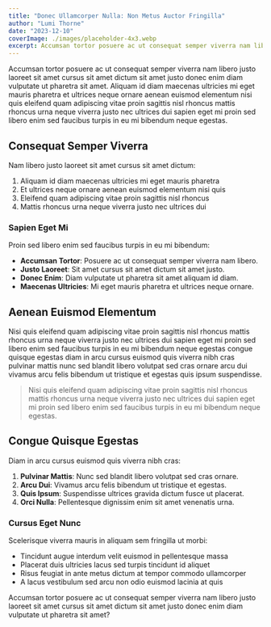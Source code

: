```yaml
---
title: "Donec Ullamcorper Nulla: Non Metus Auctor Fringilla"
author: "Lumi Thorne"
date: "2023-12-10"
coverImage: ./images/placeholder-4x3.webp
excerpt: Accumsan tortor posuere ac ut consequat semper viverra nam libero justo laoreet sit amet cursus sit amet dictum sit amet justo donec enim diam vulputate ut pharetra sit amet.
---
```


Accumsan tortor posuere ac ut consequat semper viverra nam libero justo laoreet sit amet cursus sit amet dictum sit amet justo donec enim diam vulputate ut pharetra sit amet. Aliquam id diam maecenas ultricies mi eget mauris pharetra et ultrices neque ornare aenean euismod elementum nisi quis eleifend quam adipiscing vitae proin sagittis nisl rhoncus mattis rhoncus urna neque viverra justo nec ultrices dui sapien eget mi proin sed libero enim sed faucibus turpis in eu mi bibendum neque egestas.

## Consequat Semper Viverra

Nam libero justo laoreet sit amet cursus sit amet dictum:

1. Aliquam id diam maecenas ultricies mi eget mauris pharetra
2. Et ultrices neque ornare aenean euismod elementum nisi quis
3. Eleifend quam adipiscing vitae proin sagittis nisl rhoncus
4. Mattis rhoncus urna neque viverra justo nec ultrices dui

### Sapien Eget Mi

Proin sed libero enim sed faucibus turpis in eu mi bibendum:

- **Accumsan Tortor**: Posuere ac ut consequat semper viverra nam libero.
- **Justo Laoreet**: Sit amet cursus sit amet dictum sit amet justo.
- **Donec Enim**: Diam vulputate ut pharetra sit amet aliquam id diam.
- **Maecenas Ultricies**: Mi eget mauris pharetra et ultrices neque ornare.

## Aenean Euismod Elementum

Nisi quis eleifend quam adipiscing vitae proin sagittis nisl rhoncus mattis rhoncus urna neque viverra justo nec ultrices dui sapien eget mi proin sed libero enim sed faucibus turpis in eu mi bibendum neque egestas congue quisque egestas diam in arcu cursus euismod quis viverra nibh cras pulvinar mattis nunc sed blandit libero volutpat sed cras ornare arcu dui vivamus arcu felis bibendum ut tristique et egestas quis ipsum suspendisse.

> Nisi quis eleifend quam adipiscing vitae proin sagittis nisl rhoncus mattis rhoncus urna neque viverra justo nec ultrices dui sapien eget mi proin sed libero enim sed faucibus turpis in eu mi bibendum neque egestas.

## Congue Quisque Egestas

Diam in arcu cursus euismod quis viverra nibh cras:

1. **Pulvinar Mattis**: Nunc sed blandit libero volutpat sed cras ornare.
2. **Arcu Dui**: Vivamus arcu felis bibendum ut tristique et egestas.
3. **Quis Ipsum**: Suspendisse ultrices gravida dictum fusce ut placerat.
4. **Orci Nulla**: Pellentesque dignissim enim sit amet venenatis urna.

### Cursus Eget Nunc

Scelerisque viverra mauris in aliquam sem fringilla ut morbi:

- Tincidunt augue interdum velit euismod in pellentesque massa
- Placerat duis ultricies lacus sed turpis tincidunt id aliquet
- Risus feugiat in ante metus dictum at tempor commodo ullamcorper
- A lacus vestibulum sed arcu non odio euismod lacinia at quis

Accumsan tortor posuere ac ut consequat semper viverra nam libero justo laoreet sit amet cursus sit amet dictum sit amet justo donec enim diam vulputate ut pharetra sit amet?
